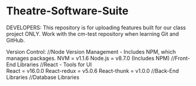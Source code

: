 # Theatre-Software-Suite
DEVELOPERS: This repository is for uploading features built for our class project ONLY.  Work with the cm-test repository when learning Git and GitHub.

Version Control:
//Node Version Management - Includes NPM, which manages packages.
  NVM = v1.1.6
  Node.js = v8.7.0 (Includes NPM)
//Front-End Libraries
  //React - Tools for UI    
  React = v16.0.0
  React-redux = v5.0.6
  React-thunk = v1.0.0
//Back-End Libraries
//Database Libraries
